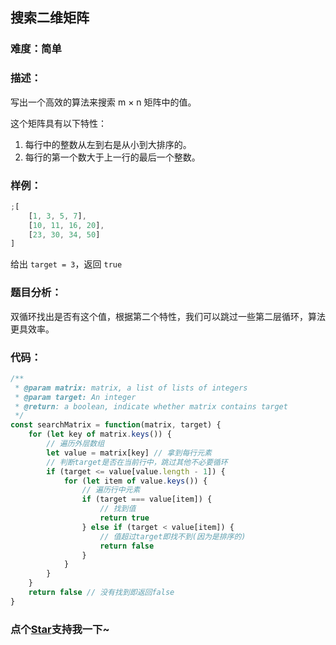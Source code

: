 ## 搜索二维矩阵

### 难度：简单

### 描述：

写出一个高效的算法来搜索 m × n 矩阵中的值。

这个矩阵具有以下特性：

1. 每行中的整数从左到右是从小到大排序的。
2. 每行的第一个数大于上一行的最后一个整数。

### 样例：

```js
;[
	[1, 3, 5, 7],
	[10, 11, 16, 20],
	[23, 30, 34, 50]
]
```

给出 `target = 3`，返回 `true`

### 题目分析：

双循环找出是否有这个值，根据第二个特性，我们可以跳过一些第二层循环，算法更具效率。

### 代码：

```js
/**
 * @param matrix: matrix, a list of lists of integers
 * @param target: An integer
 * @return: a boolean, indicate whether matrix contains target
 */
const searchMatrix = function(matrix, target) {
	for (let key of matrix.keys()) {
		// 遍历外层数组
		let value = matrix[key] // 拿到每行元素
		// 判断target是否在当前行中，跳过其他不必要循环
		if (target <= value[value.length - 1]) {
			for (let item of value.keys()) {
				// 遍历行中元素
				if (target === value[item]) {
					// 找到值
					return true
				} else if (target < value[item]) {
					// 值超过target即找不到(因为是排序的)
					return false
				}
			}
		}
	}
	return false // 没有找到即返回false
}
```

<!-- 特殊字符串：用于修改/删除markdown的结尾提示语-->

### 点个[Star](https://github.com/OBKoro1/Brush_algorithm)支持我一下~
